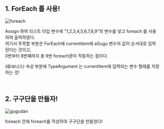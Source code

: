 ## 1. ForEach 를 사용!
![foreach](https://github.com/hjleee2020/UiPathPieces/assets/152233743/a5afba47-cc05-418a-8e63-8a87958cc4f3)

Assign 하여 리스트 타입 변수에 "1,2,3,4,5,6,7,8,9"의 변수를 넣고 foreach 를 사용하여 출력하였다.<br>
여기서 주목할 부분은 ForEach에 currentitem에 aGugu 변수의 값이 순서대로 입력된다는 것이고,<br>
0번부터 8번째까지 총 9번 foreach문이 작동하는 점이다.

(:smile:보너스) 속성 부분에 TypeArgument 는 currentitem에 입력되는 변수 형태를 지정하는 것!

<br>

## 2. 구구단을 만들자!

![gugudan](https://github.com/hjleee2020/UiPathPieces/assets/152233743/a2224b92-5a33-4f7e-97d9-234688abe277)

foreach 안에 foreach를 작성하여 구구단을 만들었다!
